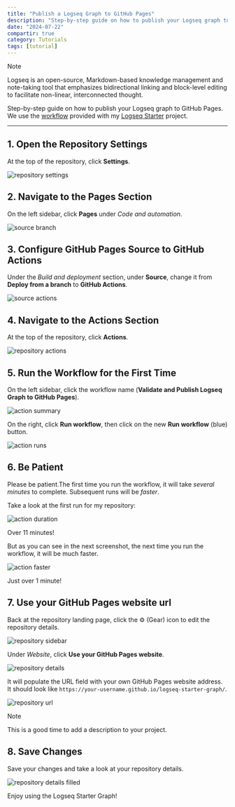 ```yaml
---
title: "Publish a Logseq Graph to GitHub Pages"
description: "Step-by-step guide on how to publish your Logseq graph to GitHub Pages."
date: "2024-07-22"
compartir: true
category: Tutorials
tags: [tutorial]
---
```


> [!note]
> Logseq</a> is an open-source, Markdown-based knowledge management and note-taking tool that emphasizes bidirectional linking and block-level editing to facilitate non-linear, interconnected thought.

Step-by-step guide on how to publish your Logseq graph to GitHub Pages. We use the [workflow](https://github.com/semanticdata/logseq-starter-graph/blob/main/.github/workflows/logseq-validate-publish.yml) provided with my [Logseq Starter](https://github.com/semanticdata/logseq-starter-graph) project.

---

## 1. Open the Repository Settings

At the top of the repository, click **Settings**.

![repository settings](https://raw.githubusercontent.com/semanticdata/logseq-starter-graph/main/assets/repository-settings.png)

## 2. Navigate to the Pages Section

On the left sidebar, click **Pages** under *Code and automation*.

![source branch](https://raw.githubusercontent.com/semanticdata/logseq-starter-graph/main/assets/source-branch.png)

## 3. Configure GitHub Pages Source to GitHub Actions

Under the *Build and deployment* section, under **Source**, change it from **Deploy from a branch** to **GitHub Actions**.

![source actions](https://raw.githubusercontent.com/semanticdata/logseq-starter-graph/main/assets/source-actions.png)

## 4. Navigate to the Actions Section

At the top of the repository, click **Actions**.

![repository actions](https://raw.githubusercontent.com/semanticdata/logseq-starter-graph/main/assets/repository-actions.png)

## 5. Run the Workflow for the First Time

On the left sidebar, click the workflow name (**Validate and Publish Logseq Graph to GitHub Pages**).

![action summary](https://raw.githubusercontent.com/semanticdata/logseq-starter-graph/main/assets/action-summary.png)

On the right, click **Run workflow**, then click on the new **Run workflow** (blue) button.

![action runs](https://raw.githubusercontent.com/semanticdata/logseq-starter-graph/main/assets/action-runs.png)

## 6. Be Patient

Please be patient.The first time you run the workflow, it will take *several minutes* to complete. Subsequent runs will be *faster*.

Take a look at the first run for my repository:

![action duration](https://raw.githubusercontent.com/semanticdata/logseq-starter-graph/main/assets/action-duration.png)

Over 11 minutes!

But as you can see in the next screenshot, the next time you run the workflow, it will be much faster.

![action faster](https://raw.githubusercontent.com/semanticdata/logseq-starter-graph/main/assets/action-faster.png)

Just over 1 minute!

## 7. Use your GitHub Pages website url

Back at the repository landing page, click the ⚙ (Gear) icon to edit the repository details.

![repository sidebar](https://raw.githubusercontent.com/semanticdata/logseq-starter-graph/main/assets/repository-sidebar.png)

Under *Website*, click **Use your GitHub Pages website**.

![repository details](https://raw.githubusercontent.com/semanticdata/logseq-starter-graph/main/assets/repository-details.png)

It will populate the URL field with your own GitHub Pages website address. It should look like `https://your-username.github.io/logseq-starter-graph/`.

![repository url](https://raw.githubusercontent.com/semanticdata/logseq-starter-graph/main/assets/repository-url.png)

> [!note]
> This is a good time to add a description to your project.

## 8. Save Changes

Save your changes and take a look at your repository details.

![repository details filled](https://raw.githubusercontent.com/semanticdata/logseq-starter-graph/main/assets/repository-details-filled.png)

Enjoy using the Logseq Starter Graph!
